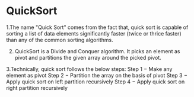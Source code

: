 # QuickSort
1.The name "Quick Sort" comes from the fact that, quick sort is capable of sorting a list of data elements 
  significantly faster (twice or thrice faster) than any of the common sorting algorithms.
  
2. QuickSort is a Divide and Conquer algorithm. It picks an element as pivot and partitions the given array around the picked pivot.

3.Technically, quick sort follows the below steps:
    Step 1 − Make any element as pivot
    Step 2 − Partition the array on the basis of pivot
    Step 3 − Apply quick sort on left partition recursively
    Step 4 − Apply quick sort on right partition recursively
